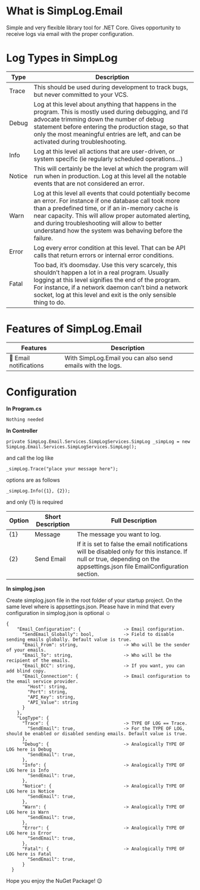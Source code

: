 # What is SimpLog.Email
Simple and very flexible library tool for .NET Core. Gives opportunity to receive logs via email with the proper configuration.

# Log Types in SimpLog
| Type | Description |
| ----- | ----- |
| Trace | This should be used during development to track bugs, but never committed to your VCS. |
| Debug | Log at this level about anything that happens in the program. This is mostly used during debugging, and I’d advocate trimming down the number of debug statement before entering the production stage, so that only the most meaningful entries are left, and can be activated during troubleshooting. |
| Info | Log at this level all actions that are user-driven, or system specific (ie regularly scheduled operations…) |
| Notice | This will certainly be the level at which the program will run when in production. Log at this level all the notable events that are not considered an error. |
| Warn | Log at this level all events that could potentially become an error. For instance if one database call took more than a predefined time, or if an in-memory cache is near capacity. This will allow proper automated alerting, and during troubleshooting will allow to better understand how the system was behaving before the failure. |
| Error | Log every error condition at this level. That can be API calls that return errors or internal error conditions. |
| Fatal | Too bad, it’s doomsday. Use this very scarcely, this shouldn’t happen a lot in a real program. Usually logging at this level signifies the end of the program. For instance, if a network daemon can’t bind a network socket, log at this level and exit is the only sensible thing to do. |

# Features of SimpLog.Email

| Features | Description |
| ----- | ----- |
| &#128231; Email notifications | With SimpLog.Email you can also send emails with the logs. |

# Configuration

**In Program.cs**
```
Nothing needed
```

**In Controller**

```
private SimpLog.Email.Services.SimpLogServices.SimpLog _simpLog = new SimpLog.Email.Services.SimpLogServices.SimpLog();

```

and call the log like
```
_simpLog.Trace("place your message here");
```

options are as follows
```
_simpLog.Info({1}, {2}); 
```
and only {1} is required

| Option | Short Description | Full Description |
| ----- | ----- | ----- |
| {1} | Message | The message you want to log. |
| {2} | Send Email | If it is set to false the email notifications will be disabled only for this instance. If null or true, depending on the appsettings.json file EmailConfiguration section. |

**In simplog.json**

Create simplog.json file in the root folder of your startup project. On the same level where is appsettings.json. Please have in mind that every configuration in simplog.json is optional ☺️

```
{
    "Email_Configuration": {                -> Email configuration.
      "SendEmail_Globally": bool,           -> Field to disable sending emails globally. Default value is true.
      "Email_From": string,                 -> Who will be the sender of your emails.
      "Email_To": string,                   -> Who will be the recipient of the emails.
      "Email_BCC": string,                  -> If you want, you can add blind copy.
      "Email_Connection": {                 -> Email configuration to the email service provider.
        "Host": string,
        "Port": string,
        "API_Key": string,
        "API_Value": string
      }
    },
    "LogType": {
      "Trace": {                            -> TYPE OF LOG == Trace.
        "SendEmail": true,                  -> For the TYPE OF LOG, should be enabled or disabled sending emails. Default value is true.
      },
      "Debug": {                            -> Analogically TYPE OF LOG here is Debug 
        "SendEmail": true,
      },
      "Info": {                             -> Analogically TYPE OF LOG here is Info
        "SendEmail": true,
      },
      "Notice": {                           -> Analogically TYPE OF LOG here is Notice
        "SendEmail": true,
      },
      "Warn": {                             -> Analogically TYPE OF LOG here is Warn
        "SendEmail": true,
      },
      "Error": {                            -> Analogically TYPE OF LOG here is Error
        "SendEmail": true,
      },
      "Fatal": {                            -> Analogically TYPE OF LOG here is Fatal
        "SendEmail": true,
      }
  }
  ```

Hope you enjoy the NuGet Package! 😉